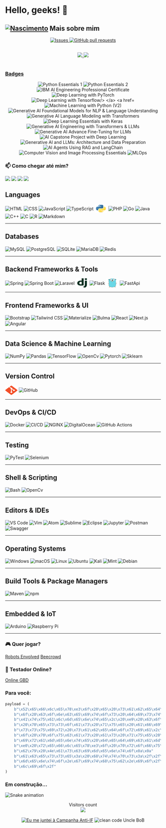 # Hello, geeks! 👋
## <a href="https://imnascimento.github.io/Portifolio/" target="_blank"><img src="https://github.com/IMNascimento/DVR/assets/28989407/84028706-5a9e-4d00-af2c-2935e5604035" alt="Nascimento" width="30" height="30"></a> Mais sobre mim

<!--<img align="right" width="300" height="246" src="https://i2.wp.com/allhtaccess.info/wp-content/uploads/2018/03/programming.gif?fit=1281%2C716&ssl=1" />-->
  <p align="center">
   <!-- <a href="https://github.com/IMNascimento/github-readme-stats/graphs/contributors">
      <img alt="GitHub Contributors" src="https://img.shields.io/github/contributors/IMNascimento/github-readme-stats" />
    </a>-->
    <a href="https://github.com/IMNascimento/github-readme-stats/issues">
      <img alt="Issues" src="https://img.shields.io/github/issues/IMNascimento/github-readme-stats?color=0088ff" />
    </a>
    <a href="https://github.com/IMNascimento/github-readme-stats/pulls">
      <img alt="GitHub pull requests" src="https://img.shields.io/github/issues-pr/IMNascimento/github-readme-stats?color=0088ff" />
    </a>
    <br />
    <br />
  </p>
  
<div align="center">
<!--   *   Shows Github logo instead rank level
![Anurag's GitHub stats](https://github-readme-stats.vercel.app/api?username=anuraghazra\&rank_icon=github)
*   Shows user rank percentile instead of rank level
![Anurag's GitHub stats](https://github-readme-stats.vercel.app/api?username=IMNascimento\&rank_icon=percentile)
  
  <img height="180em" src="https://github-readme-stats-ip8i-imnascimento.vercel.app/api?username=IMNascimento&show_icons=true&theme=dracula&include_all_commits=true&count_private=true"/>
  <img height="180em" src="https://github-readme-stats-ip8i-imnascimento.vercel.app/api/top-langs/?username=IMNascimento&hide=html,javascript,css&layout=compact&langs_count=7&theme=dracula"/>
-->
  <a href="https://github.com/IMNascimento">
    <img height="180em" src="https://github-readme-stats-ip8i-imnascimento.vercel.app/api?username=IMNascimento&show_icons=true&theme=dracula&include_all_commits=true&count_private=true&cache_seconds=1800"/>
    <img height="180em" src="https://github-readme-stats-ip8i-imnascimento.vercel.app/api/top-langs/?username=IMNascimento&hide=html,css,blade,less,scss,jupyter%20notebook&layout=compact&langs_count=7&theme=dracula&&cache_seconds=1800"/>
</div>
<div style="display: inline_block"><br> 

### Badges
<p align="center">
  <a href="https://www.credly.com/badges/91e58767-a703-47c9-9310-47a8c3e41d5b/public_url" target="_blank" style="text-decoration: none;">
    <img height="110" src="https://images.credly.com/size/110x110/images/68c0b94d-f6ac-40b1-a0e0-921439eb092e/image.png" alt="Python Essentials 1"/>
  </a>
  <a href="https://www.credly.com/badges/bf6b723c-b7ee-4ef6-a322-78c0634b919c/public_url" target="_blank" style="text-decoration: none;">
    <img height="110" src="https://images.credly.com/size/110x110/images/3f802526-7274-4230-91ab-f6d1a35340e6/image.png" alt="Python Essentials 2"/>
  </a>
  <a href="https://www.credly.com/badges/3cf741cf-ba8d-40b5-a840-029e5956f7bb/public_url" target="_blank" style="text-decoration: none;">
    <img height="110" src="https://images.credly.com/size/340x340/images/fa4ad241-cbb4-4330-9327-32b9696919fe/Coursera_20AI_20Engineering_20Professional_20Certificate.png" alt="IBM AI Engineering Professional Certificate"/>
  </a>
  
   <a href="https://www.credly.com/badges/e006dfae-223b-44db-aafb-d99506735fe5/public_url" target="_blank" style="text-decoration: none;">
    <img height="110" src="https://images.credly.com/size/340x340/images/b480dfb3-5387-491d-a8db-0e01ad620b51/Coursera_20Deep_20Learning_20with_20PyTorch.png" alt="Deep Learning with PyTorch"/>
  </a>
  <a href="https://www.credly.com/badges/2356a962-7898-470c-9702-e17a17e075aa/public_url" target="_blank" style="text-decoration: none;">
    <img height="110" src="https://images.credly.com/size/340x340/images/61d40b7e-46df-4f8a-ac27-cb8520d8c15e/image.png" alt="Deep Learning with Tensorflow/>
  </a>
   <a href="https://www.credly.com/badges/6cf9e1e2-f37f-4b3a-b171-aafd5159daca/public_url" target="_blank" style="text-decoration: none;">
    <img height="110" src="https://images.credly.com/size/340x340/images/56c60565-e945-4bcd-b8a6-9b2f43e1b0d9/Coursera_20Machine_20Learning_20with_20Python_20V2.png" alt="Machine Learning with Python (V2)"/>
  </a>
  <a href="https://www.credly.com/badges/b2a77c0a-f45a-4f55-92e4-a7617c57993c/public_url" target="_blank" style="text-decoration: none;">
    <img height="110" src="https://images.credly.com/size/340x340/images/954a697e-66c0-45c3-8681-ced968dfa73e/blob" alt="Generative AI Foundational Models for NLP & Language Understanding"/>
  </a>
  <a href="https://www.credly.com/badges/00e7a6b7-e020-4c63-a834-b8024518a313/public_url" target="_blank" style="text-decoration: none;">
    <img height="110" src="https://images.credly.com/size/340x340/images/bc7582ae-95c6-4e92-a425-d355c65b7d10/image.png" alt="Generative AI Language Modeling with Transformers"/>
  </a>
  
  <a href="https://www.credly.com/badges/9332b59c-73af-4b0d-b686-497f3d91444f/public_url" target="_blank" style="text-decoration: none;">
    <img height="110" src="https://images.credly.com/size/340x340/images/91de936a-1322-446d-9ea6-949d78c57428/image.png" alt="Deep Learning Essentials with Keras"/>
  </a>
  <a href="https://www.credly.com/badges/3d5fc7a7-e6cd-4cba-b4f3-72d62f0f1bf7/public_url" target="_blank" style="text-decoration: none;">
    <img height="110" src="https://images.credly.com/size/340x340/images/6387f397-234b-480c-a0a0-4f9d6f8654a8/blob" alt="Generative AI Engineering with Transformers & LLMs"/>
  </a>
  <a href="https://www.credly.com/badges/618568ed-1860-4a2f-b7ad-224be838006b/public_url" target="_blank" style="text-decoration: none;">
    <img height="110" src="https://images.credly.com/size/340x340/images/e61e6ff9-3502-4d64-b726-64f932ffbf02/Coursera_20Generative_20AI_20Advanced_20Fine_20Tuning_20for_20LLMs.png" alt="Generative AI Advance Fine-Tuning for LLMs"/>
  </a>
  

  <a href="https://www.credly.com/badges/c8b6667b-ba05-481f-bc5a-b35843fc9741/public_url" target="_blank" style="text-decoration: none;">
    <img height="110" src="https://images.credly.com/size/340x340/images/a182504c-d74d-4d7c-8059-7401184fadf7/AI_Engineering_Deep_Learning_Capstone.png" alt="AI Capstone Project with Deep Learning"/>
  </a>
  <a href="https://www.credly.com/badges/20d53b38-08f2-4886-9758-55763be18163/public_url" target="_blank" style="text-decoration: none;">
    <img height="110" src="https://images.credly.com/size/340x340/images/a9f5d0ac-5ee8-47a6-a9df-09468f26e401/image.png" alt="Generative AI and LLMs: Architecture and Data Preparation"/>
  </a>
  <a href="https://www.credly.com/badges/a777521c-99de-4df9-831d-0ba3f8058c9b/public_url" target="_blank" style="text-decoration: none;">
    <img height="110" src="https://images.credly.com/size/340x340/images/bc1ee755-d8b5-4068-91fa-60a6e05f12dc/Coursera_20AI_20Agents_20Using_20RAG_20and_20LangChain.png" alt="AI Agents Using RAG and LangChain"/>
  </a>
  
  <a href="https://www.credly.com/badges/21f54818-e3df-47d9-9252-1c5e82e1de3d/public_url" target="_blank" style="text-decoration: none;">
    <img height="110" src="https://images.credly.com/size/110x110/images/030dff43-c0f1-4328-83d3-31e3124ca068/image.png" alt="Computer Vision and Image Processing Essentials"/>
  </a>
  
  <a href="https://imnascimento.github.io/Portifolio/" target="_blank" style="text-decoration: none;">
  <img height="110" src="https://cdn.qwiklabs.com/XmDwq0koRvCeVVod7HM4qb%2BiCc34fbu50x1jHZfeSm4%3D" alt="MLOps"/>
  </a>
</p>

 ### 📫 Como chegar até mim?
<div> 
  <a href="https://www.instagram.com/igosjn99/" target="_blank"><img src="https://img.shields.io/badge/-Instagram-%23E4405F?style=for-the-badge&logo=instagram&logoColor=white" target="_blank"></a>
  <a href = "mailto:trabalho.computador.sjn@gmail.com"><img src="https://img.shields.io/badge/-Gmail-%23333?style=for-the-badge&logo=gmail&logoColor=white" target="_blank"></a>
  <a href="https://www.linkedin.com/in/igor-nascimento-a76a29155/" target="_blank"><img src="https://img.shields.io/badge/-LinkedIn-%230077B5?style=for-the-badge&logo=linkedin&logoColor=white" target="_blank"></a> 
   <a href="https://github.com/IMNascimento/" target="_blank"><img src="https://img.shields.io/github/followers/IMNascimento?label=follow&style=social" target="_blank"></a> 
</div>


## Languages
<img align="center" alt="HTML"    height="30" width="40" src="https://raw.githubusercontent.com/marwin1991/profile-technology-icons/refs/heads/main/icons/html.png" />
<img align="center" alt="CSS"     height="30" width="40" src="https://raw.githubusercontent.com/marwin1991/profile-technology-icons/refs/heads/main/icons/css.png" />
<img align="center" alt="JavaScript" height="30" width="40" src="https://raw.githubusercontent.com/marwin1991/profile-technology-icons/refs/heads/main/icons/javascript.png" />
<img align="center" alt="TypeScript" height="30" width="40" src="https://raw.githubusercontent.com/marwin1991/profile-technology-icons/refs/heads/main/icons/typescript.png" />
<img align="center" alt="Python"  height="30" width="40" src="https://raw.githubusercontent.com/devicons/devicon/master/icons/python/python-original.svg" />
<img align="center" alt="PHP"     height="30" width="40" src="https://raw.githubusercontent.com/marwin1991/profile-technology-icons/refs/heads/main/icons/php_(elephpant).png" />
<img align="center" alt="Go"      height="30" width="40" src="https://raw.githubusercontent.com/marwin1991/profile-technology-icons/refs/heads/main/icons/go.png" />
<img align="center" alt="Java"    height="30" width="40" src="https://raw.githubusercontent.com/marwin1991/profile-technology-icons/refs/heads/main/icons/java.png" />
<img align="center" alt="C++"     height="30" width="40" src="https://raw.githubusercontent.com/marwin1991/profile-technology-icons/refs/heads/main/icons/c++.png" />
<img align="center" alt="C"       height="30" width="40" src="https://raw.githubusercontent.com/marwin1991/profile-technology-icons/refs/heads/main/icons/c.png" />
<img align="center" alt="R"       height="30" width="40" src="https://skillicons.dev/icons?i=r" />
<img align="center" alt="Markdown"   height="30" width="40" src="https://skillicons.dev/icons?i=md" />

---

## Databases
<img align="center" alt="MySQL"      height="30" width="40" src="https://raw.githubusercontent.com/marwin1991/profile-technology-icons/refs/heads/main/icons/mysql.png" />
<img align="center" alt="PostgreSQL" height="30" width="40" src="https://raw.githubusercontent.com/marwin1991/profile-technology-icons/refs/heads/main/icons/postgresql.png" />
<img align="center" alt="SQLite"     height="30" width="40" src="https://raw.githubusercontent.com/marwin1991/profile-technology-icons/refs/heads/main/icons/sqlite.png" />
<img align="center" alt="MariaDB"    height="30" width="40" src="https://raw.githubusercontent.com/marwin1991/profile-technology-icons/refs/heads/main/icons/mariadb.png" />
<img align="center" alt="Redis"      height="30" width="40" src="https://raw.githubusercontent.com/marwin1991/profile-technology-icons/refs/heads/main/icons/redis.png" />

---

## Backend Frameworks & Tools
<img align="center" alt="Spring"     height="30" width="40" src="https://raw.githubusercontent.com/marwin1991/profile-technology-icons/refs/heads/main/icons/spring.png" />
<img align="center" alt="Spring Boot" height="30" width="40" src="https://raw.githubusercontent.com/marwin1991/profile-technology-icons/refs/heads/main/icons/spring_boot.png" />
<img align="center" alt="Laravel"    height="30" width="40" src="https://raw.githubusercontent.com/marwin1991/profile-technology-icons/refs/heads/main/icons/laravel.png" />
<img align="center" alt="Django"     height="30" width="40" src="https://raw.githubusercontent.com/devicons/devicon/master/icons/django/django-plain.svg" />
<img align="center" alt="Flask"      height="30" width="40" src="https://raw.githubusercontent.com/marwin1991/profile-technology-icons/refs/heads/main/icons/flask.png" />
<img align="center" alt="Whatsmeow"  height="30" width="40" src="https://raw.githubusercontent.com/devicons/devicon/master/icons/go/go-original.svg" />
<img align="center" alt="FastApi"   height="30" width="40" src="https://skillicons.dev/icons?i=fastapi" />

---

## Frontend Frameworks & UI
<img align="center" alt="Bootstrap"    height="30" width="40" src="https://raw.githubusercontent.com/marwin1991/profile-technology-icons/refs/heads/main/icons/bootstrap.png" />
<img align="center" alt="Tailwind CSS" height="30" width="40" src="https://raw.githubusercontent.com/marwin1991/profile-technology-icons/refs/heads/main/icons/tailwind_css.png" />
<img align="center" alt="Materialize"  height="30" width="40" src="https://raw.githubusercontent.com/marwin1991/profile-technology-icons/refs/heads/main/icons/materialize.png" />
<img align="center" alt="Bulma"        height="30" width="40" src="https://raw.githubusercontent.com/marwin1991/profile-technology-icons/refs/heads/main/icons/bulma.png" />
<img align="center" alt="React"        height="30" width="40" src="https://raw.githubusercontent.com/marwin1991/profile-technology-icons/refs/heads/main/icons/react.png" />
<img align="center" alt="Next.js"      height="30" width="40" src="https://raw.githubusercontent.com/marwin1991/profile-technology-icons/refs/heads/main/icons/next_js.png" />
<img align="center" alt="Angular"      height="30" width="40" src="https://raw.githubusercontent.com/marwin1991/profile-technology-icons/refs/heads/main/icons/angular.png" />

---

## Data Science & Machine Learning 
<img align="center" alt="NumPy"      height="30" width="40" src="https://raw.githubusercontent.com/marwin1991/profile-technology-icons/refs/heads/main/icons/numpy.png" />
<img align="center" alt="Pandas"     height="30" width="40" src="https://raw.githubusercontent.com/marwin1991/profile-technology-icons/refs/heads/main/icons/pandas.png" />
<img align="center" alt="TensorFlow" height="30" width="40" src="https://raw.githubusercontent.com/marwin1991/profile-technology-icons/refs/heads/main/icons/tensorflow.png" />
<img align="center" alt="OpenCv"   height="30" width="40" src="https://skillicons.dev/icons?i=opencv" />
<img align="center" alt="Pytorch"   height="30" width="40" src="https://skillicons.dev/icons?i=pytorch" />
<img align="center" alt="Sklearn"   height="30" width="40" src="https://skillicons.dev/icons?i=sklearn" />


---

## Version Control
<img align="center" alt="Git"     height="30" width="40" src="https://raw.githubusercontent.com/devicons/devicon/master/icons/git/git-plain.svg" />
<img align="center" alt="GitHub"  height="30" width="40" src="https://raw.githubusercontent.com/marwin1991/profile-technology-icons/refs/heads/main/icons/github.png" />

---

## DevOps & CI/CD
<img align="center" alt="Docker"     height="30" width="40" src="https://raw.githubusercontent.com/marwin1991/profile-technology-icons/refs/heads/main/icons/docker.png" />
<img align="center" alt="CI/CD"      height="30" width="40" src="https://raw.githubusercontent.com/marwin1991/profile-technology-icons/refs/heads/main/icons/ci_cd.png" />
<img align="center" alt="NGINX"      height="30" width="40" src="https://raw.githubusercontent.com/marwin1991/profile-technology-icons/refs/heads/main/icons/nginx.png" />
<img align="center" alt="DigitalOcean" height="30" width="40" src="https://raw.githubusercontent.com/marwin1991/profile-technology-icons/refs/heads/main/icons/digital_ocean.png" />
<img align="center" alt="GitHub Actions"   height="30" width="40" src="https://skillicons.dev/icons?i=githubactions" />

---

## Testing
<img align="center" alt="PyTest"     height="30" width="40" src="https://raw.githubusercontent.com/marwin1991/profile-technology-icons/refs/heads/main/icons/pytest.png" />
<img align="center" alt="Selenium"   height="30" width="40" src="https://skillicons.dev/icons?i=selenium" />

---

## Shell & Scripting
<img align="center" alt="Bash" height="30" width="40" src="https://raw.githubusercontent.com/marwin1991/profile-technology-icons/refs/heads/main/icons/bash.png" />
<img align="center" alt="OpenCv"   height="30" width="40" src="https://skillicons.dev/icons?i=powershell" />

---

## Editors & IDEs
<img align="center" alt="VS Code"   height="30" width="40" src="https://raw.githubusercontent.com/marwin1991/profile-technology-icons/refs/heads/main/icons/visual_studio_code.png" />
<img align="center" alt="Vim"       height="30" width="40" src="https://raw.githubusercontent.com/marwin1991/profile-technology-icons/refs/heads/main/icons/vim.png" />
<img align="center" alt="Atom"      height="30" width="40" src="https://raw.githubusercontent.com/marwin1991/profile-technology-icons/refs/heads/main/icons/atom.png" />
<img align="center" alt="Sublime"   height="30" width="40" src="https://raw.githubusercontent.com/marwin1991/profile-technology-icons/refs/heads/main/icons/sublime_text.png" />
<img align="center" alt="Eclipse"   height="30" width="40" src="https://raw.githubusercontent.com/marwin1991/profile-technology-icons/refs/heads/main/icons/eclipse.png" />
<img align="center" alt="Jupyter"   height="30" width="40" src="https://raw.githubusercontent.com/marwin1991/profile-technology-icons/refs/heads/main/icons/jupyter_notebook.png" />
<img align="center" alt="Postman"   height="30" width="40" src="https://raw.githubusercontent.com/marwin1991/profile-technology-icons/refs/heads/main/icons/postman.png" />
<img align="center" alt="Swagger"   height="30" width="40" src="https://raw.githubusercontent.com/marwin1991/profile-technology-icons/refs/heads/main/icons/swagger.png" />

---

## Operating Systems
<img align="center" alt="Windows"  height="30" width="40" src="https://raw.githubusercontent.com/marwin1991/profile-technology-icons/refs/heads/main/icons/windows.png" />
<img align="center" alt="macOS"    height="30" width="40" src="https://skillicons.dev/icons?i=apple" />
<img align="center" alt="Linux"    height="30" width="40" src="https://raw.githubusercontent.com/marwin1991/profile-technology-icons/refs/heads/main/icons/linux.png" />
<img align="center" alt="Ubuntu"   height="30" width="40" src="https://raw.githubusercontent.com/marwin1991/profile-technology-icons/refs/heads/main/icons/ubuntu.png" />
<img align="center" alt="Kali"     height="30" width="40" src="https://raw.githubusercontent.com/marwin1991/profile-technology-icons/refs/heads/main/icons/kali_linux.png" />
<img align="center" alt="Mint"     height="30" width="40" src="https://raw.githubusercontent.com/marwin1991/profile-technology-icons/refs/heads/main/icons/linux_mint.png" />
<img align="center" alt="Debian"   height="30" width="40" src="https://skillicons.dev/icons?i=debian" />

---

## Build Tools & Package Managers
<img align="center" alt="Maven" height="30" width="40"  src="https://raw.githubusercontent.com/marwin1991/profile-technology-icons/refs/heads/main/icons/maven.png" />
<img align="center" alt="npm"   height="30" width="40"  src="https://raw.githubusercontent.com/marwin1991/profile-technology-icons/refs/heads/main/icons/npm.png" />

---

## Embedded & IoT
<img align="center" alt="Arduino"   height="30" width="40" src="https://raw.githubusercontent.com/marwin1991/profile-technology-icons/refs/heads/main/icons/arduino.png" />
<img align="center" alt="Raspberry Pi" height="30" width="40" src="https://raw.githubusercontent.com/marwin1991/profile-technology-icons/refs/heads/main/icons/raspberri_pi.png" />
  
 ---
 
</div>

### 🎮 Quer jogar?
<div>
 <a href="https://robotsevolved.com/" target="_blank">Robots Envolved</a>
 <a href="https://www.beecrowd.com.br/judge/pt" target="_blank">Beecrowd</a>
</div>

### 👀 Testador Online?
<div>
 <a href="https://www.onlinegdb.com/" target="_blank">Online GBD</a>
</div>




### Para você:

```python
payload = (
    b"\x52\x65\x66\x6c\x65\x78\xe3\x6f\x20\x65\x20\x73\x61\x62\x65\x64\x6f\x72\x69\x61\x20\x73\xe3"
    b"\x6f\x20\x63\x6f\x6e\x63\x65\x69\x74\x6f\x73\x20\x64\x69\x73\x74\x69\x6e\x74\x6f\x73\x2e\x20"
    b"\x41\x74\x75\x61\x6c\x6d\x65\x6e\x74\x65\x2c\x20\xe9\x20\x63\x6f\x6d\x75\x6d\x20\x76\x65\x72"
    b"\x20\x70\x65\x73\x73\x6f\x61\x73\x20\x71\x75\x65\x20\x61\x66\x69\x72\x6d\x61\x6d\x20\x70\x6f"
    b"\x73\x73\x75\x69\x72\x20\x73\x61\x62\x65\x64\x6f\x72\x69\x61\x2c\x20\x6d\x61\x73\x20\x73\xe3"
    b"\x6f\x20\x70\x6f\x75\x63\x61\x73\x20\x61\x73\x20\x71\x75\x65\x20\x76\x65\x72\x64\x61\x64\x65"
    b"\x69\x72\x61\x6d\x65\x6e\x74\x65\x20\x64\x65\x64\x69\x63\x61\x6d\x20\x74\x65\x6d\x70\x6f\x20"
    b"\xe0\x20\x72\x65\x66\x6c\x65\x78\xe3\x6f\x20\x70\x72\x6f\x66\x75\x6e\x64\x61\x2e\x0a\x0a"
    b"\x62\x79\x20\x4e\x61\x73\x63\x69\x6d\x65\x6e\x74\x6f\x0a\x0a"
    b"\x61\x63\x65\x73\x73\x65\x3a\x20\x68\x74\x74\x70\x73\x3a\x2f\x2f\x69\x6d\x6e\x61\x73\x63\x69"
    b"\x6d\x65\x6e\x74\x6f\x2e\x67\x69\x74\x68\x75\x62\x2e\x69\x6f\x2f\x50\x6f\x72\x74\x69\x66\x6f"
    b"\x6c\x69\x6f\x2f"
)
```

### Em construção...

![Snake animation](https://github.com/IMNascimento/forkSneak/blob/output/github-contribution-grid-snake.svg)
  

<p align="center"> 
  Visitors count<br>
  <img src="https://profile-counter.glitch.me/IMNascimento/count.svg" />
</p>
<p align="center"> 
  <a href="http://www.antiifcampaign.com">
  <img height="60" width="90"
  src="https://i.ibb.co/M9qBPnR/banner-ive-joined.gif"
  alt="Eu me juntei à Campanha Anti-IF"></a>
 <img height="60" width="60"
  src="https://avatars.githubusercontent.com/u/36901?v=4"
  alt="clean code Uncle BoB">
</p>


